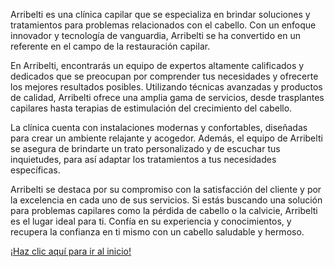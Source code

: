 Arribelti es una clínica capilar que se especializa en brindar soluciones y tratamientos para problemas relacionados con el cabello. Con un enfoque innovador y tecnología de vanguardia, Arribelti se ha convertido en un referente en el campo de la restauración capilar.


En Arribelti, encontrarás un equipo de expertos altamente calificados y dedicados que se preocupan por comprender tus necesidades y ofrecerte los mejores resultados posibles. Utilizando técnicas avanzadas y productos de calidad, Arribelti ofrece una amplia gama de servicios, desde trasplantes capilares hasta terapias de estimulación del crecimiento del cabello.


La clínica cuenta con instalaciones modernas y confortables, diseñadas para crear un ambiente relajante y acogedor. Además, el equipo de Arribelti se asegura de brindarte un trato personalizado y de escuchar tus inquietudes, para así adaptar los tratamientos a tus necesidades específicas.


Arribelti se destaca por su compromiso con la satisfacción del cliente y por la excelencia en cada uno de sus servicios. Si estás buscando una solución para problemas capilares como la pérdida de cabello o la calvicie, Arribelti es el lugar ideal para ti. Confía en su experiencia y conocimientos, y recupera la confianza en ti mismo con un cabello saludable y hermoso.

[¡Haz clic aquí para ir al inicio!](#inicio)
